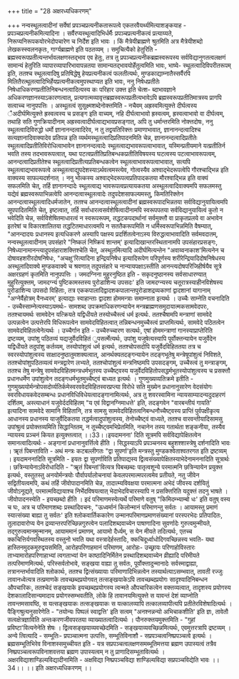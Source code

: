+++
title = "28 अक्षरध्यधिकरणम्"

+++
नन्वस्थूलत्वादीनां सर्वेषां प्रपञ्चप्रत्यनीकतारूपत्वे एकतरवैयर्थ्यमित्याशङ्कयाह - प्रपञ्चप्रत्यनीकमित्यादिना । सर्वैरप्यस्थूत्वादिभिर्धर्मैः प्रपञ्चप्रत्यनीकत्वं प्रत्याय्यते, निरूप्यनिरूपकयोरभेदोपचारेण च निर्देश इति भावः । किं मैत्रेयीब्राह्मणे श्रुतमिति अत्र मैत्रेयीशब्दो लेखकस्स्वलनकृतः, गार्ग्यब्राह्मणे इति पठतव्यम् । समुचित्यैको हेतुरिति - ब्रह्मस्वरूपप्रतीत्यन्तर्भावलक्षणस्तद्भाव एव हेतुः, तत्र तु प्रपञ्चप्रत्यनीकब्रह्मस्वरूपस्य सर्वविद्यानुगतत्वलक्षणं सामान्यं हेतुरिति व्यापारव्यापारिभावापन्नतया सामान्यतद्भावयोर्हेतुत्वमिति भावः, भाष्ये- स्थूलत्वादिविपरीतरूपम् इति, ततश्च स्थूलत्वादिषु प्रतिषिद्धेषु हेयप्रत्यनीकत्वं फलतीत्यर्थः, मुण्डकाद्याम्नातैस्सर्वैरपि मिलितैरत्थूलत्वादिभिर्हेयप्रत्यनीकत्वमुपस्थाप्यत इति भावः, ननु निषेधप्रतीतेः निषेधाधिकरणप्रतीतिनिबन्धनत्वादित्यस्य कः परिहार उक्त्त इति चेत्श- ब्दाभावज्ञाने अधिकरणज्ञानस्याऽकारणत्वात्, प्रत्यगात्मव्यावृत्तब्रह्मस्वरूपप्रतीत्यभावेऽपि ब्रह्मस्वरूपप्रतीतिमात्रस्य प्रागपि सत्वाच्च नानुपपत्तिः । अस्थूलत्वं सुसूक्ष्मशब्देनोक्त्तमिति - नचैवम् अह्रस्वमित्युक्त्ते दीर्घत्वस्य ैअदीर्घमित्युक्त्ते ह्रस्वत्वस्य च प्रसङ्ग इति वाच्यम्, नहि दीर्घत्वाभावो ह्रस्वत्वम्, ह्रस्वत्वाभावो वा दीर्घत्वम्, तथाहि सति गुणक्रियादीनाम् अह्रस्वत्वादीर्घत्वाद्यभावप्रसङ्गात्, अपि तु धर्मान्तरमिति नोक्त्तदोषः, ननु स्थूलत्वादिविरुद्धो धर्मो ज्ञानानन्दत्वादिरेव, न तु तद्वयतिरिक्त्तः प्रमाणाभावात्, ज्ञानानन्दत्वादिश्च सत्यज्ञानादिवाक्यादेव प्रतिपन्न इति व्यर्थमस्थूलत्वादिप्रतिपादनमिति चेन्न, ज्ञानानन्दत्वादिप्रतीतेः स्थूलत्वादिप्रतीतिविरोधित्वाभावेन ज्ञानानन्दत्वादेः स्थूलत्वाद्यभावरूपत्वाभावात्, यस्मिन्प्रतीयमाने यत्प्रतीतिर्न भवति तस्य तदभावरूपत्वात्, यथा पटत्वप्रतीतिप्रतिबन्धकप्रतीतिविषयस्य घटत्वस्य पटत्वाभावरूपत्वम्, आनन्दत्वादिप्रतीतेश्च स्थूलत्वादिप्रतीत्यप्रतिबन्धकत्वेन स्थूलत्वाभावरूपत्वाभावात्, सत्यपि स्थूलत्वाद्यभावरूपत्वे अस्थूलत्वाद्युपदेशस्याऽर्थवत्वमस्त्येव, गोत्वस्यैव अश्वाद्भेदरूपत्वेपि गौरश्चाद्भिन्न इति वाक्यस्य साफल्यदर्शनात् । ननु भोत्कस्य अश्वाद्भेदरूपत्वप्रतिपादकतया मौरश्वाद्भिन्न इति वाक्यं सफलमिति चेत्, तर्हि ज्ञानानन्दादेः स्थूलत्वाद्य भावरूपत्वप्रत्यायकतया अस्थूलत्वादिवाक्यमपि सफलमस्तु यद्येवं ब्रह्मस्वरूपाभिन्नत्वेपि आनन्दत्वास्थूलत्वादेः तदुपदेशसाफल्यमस्तु, किमतिरिक्त्तेन आनन्दत्वास्थूलत्वादिधर्मजातेन, ततश्च आनन्दत्वास्थूलत्वादीनां ब्रह्मस्वरूपादभिन्नतया सर्वविद्यानुयायित्वमपि सूपपादितमिति चेत्, इष्टत्वात्, तर्हि सर्वाधारत्वसर्वशेषित्वादीनामपि स्वरूपपतया सर्वविद्यानुयायित्वं कुतो न भवेदिति चेन्न, सर्वविशेषितमाधारत्वं न स्वरूपरूपम्, तद्धटकपदार्थानां सर्वमुक्त्तौ वा प्राकृतप्रलये वा अभावेन इतरेषां च विकारशालितया तद्धटितमाधारत्वमपि न सततैकरूपमिति न धर्मिस्वरूपाभिन्नमिति वैषम्यात्, "आनन्दादयः प्रधानस्य इत्यधिकरणे अस्यापि पक्षस्य प्रदर्शितत्वेनाऽस्य विरुद्धत्वाभावादिति सर्वमवदातम्, नन्वस्थूलत्वादीनाम् उपसंहारे "निष्कलं निष्क्रियं शान्तम्' इत्यादिाखान्तरस्थितानामपि उपसंहारप्रसङ्गः, निषेध्यानामानन्त्यादुपसंहाराशक्त्तिश्चेति चेत्, अस्थूलमित्यादि अदीर्घमित्यन्तेन "अवाय्वनाकाश'मित्यनेन च दोषावहशरीरदोषनिषेधः, "अचक्षु'रित्यादिना इन्द्रियनिषेध इत्यादिरूपेण परिपूर्णस्य शरीरेन्द्रियादिदोषनिषेधस्य अस्थूलादिवाक्ये मुण्डकवाक्ये च श्रवणात् तदुपसंहारे च नान्यायपक्षाऽस्तीति आनन्त्यदोषपरिजिहीर्षयैव सूत्रे अक्षरग्रहणं कृतमिति नानुपपत्तिः । जमदग्निना मुहुरनुष्ठित इति - सकृदनुष्ठानस्य सर्वसाधारण्यात् मुहुरित्युक्त्तम्, जामदग्न्यं पुष्टिकामस्तस्य पुरोडाशिन्य उपसदः' इति जामदग्न्यस्य चतूरात्रस्याहीनविशेषस्य पुरोडाशिन्य उपसदो विहिताः, तत्र एककपालादिद्वादशकपालान्तपुरोडाशद्रव्यकाणां द्वादशानां यागानाम् "अग्नेर्वैहोत्रम् वैनध्वरम्' इत्याद्याः स्वाहान्ताः द्वादशा होममन्त्राः समाम्नाता इत्यर्थः । उच्चैः साम्नेति वचनादिति - उच्चैस्साम्नेत्यस्याऽयमर्थः- सामशब्द उपक्रमाधिकरणन्यायेन मन्त्रब्राह्मणसमुदायात्मकसामवेदपरः, ततश्चायमर्थः सामवेदेन यत्क्रियते यद्विधीयते तस्योच्चैस्त्वं धर्म इत्यर्थः. ततश्चैषामपि मन्त्राणां सामवेदे उत्पन्नत्वेन उत्पत्तेरपि विधिरूपत्वेन सामवेदविहितत्वात् तन्निबन्धनमुच्चैस्त्वं प्राप्तमित्यर्थः, सामवेदे पठितत्वेन सामवेदविहितत्वेनेत्यर्थः । उच्चैर्गान इति - उच्चैरुच्चारण सत्यर्थः, एषां होममन्त्राणां गानस्याप्राप्तेरिति द्रष्टव्यम्, उपांशु पठितव्यं यद्यजुर्वेदविहितं ुपसर्त्मेत्यर्थः, उपांशु यजुषेत्यस्यापि पूर्वोक्त्तन्यायेन यजुर्वेदेन यद्विधीयते तदुपांशु कर्तव्यम्, तस्योपांशुत्वं धर्म इत्यर्थः, ततश्चोपसदोपि यजुर्वेदविहिततया तत्र च स्वरस्योपांशुत्वस्य साक्षादनुष्ठातुमशक्यत्वात्, आनर्थक्यतदङ्गन्यायेन तदङ्गभूतेषु मन्त्रेषूपांशुत्वं निविशते, ततश्चोपांशुपठितव्यत्वं मन्त्रद्वारेण लभ्यते, ततश्चोपांशुत्वं मन्त्रनिष्ठमपि उपसदङ्गम्, उच्चैस्त्वं तु मन्त्राङ्गम्, ततश्च तेषु मन्त्रेषु सामवेदविहितमन्त्रधर्मभूतस्य उच्चैष्ट्वस्य यजुर्वेदविहितोपसद्धर्मभूतस्योपांशुत्वस्य च प्रसक्त्तौ प्रधानधर्मेण उपांशुत्वेन तदङ्गधर्मभूतमुच्चैष्ट्वं बाध्यत इत्यर्थः । गुणमुख्यव्यतिक्रमे इतीति - गुणमुख्ययोर्मन्त्रोपसदोर्व्यतिर्कमेस्वरववेदविहितस्वरप्रप्त्या विरोधे सति मुख्येन प्रधानानुसारेण वेदसंयोगः स्वरविधायकवेदसम्बन्धः प्रधानविधिविधेयत्वादङ्गानामित्यर्थः, अत्र तु शवरस्वामिना न्यायसाम्यादन्यदुदाहरणं दर्शितम्, अस्त्याधानं यजुवेर्ददविहितम् "य एवं विद्वानग्निमाधत्ते' इति, तदङ्गवेन "वारबन्तीयं गायति' इत्यादिना सामवेदे सामानि विहितानि, तत्र सामसु सामवेदविहितत्वनिबन्धनौच्चैष्ट्वस्य प्राप्तिं पुर्वपक्षीकृत्य आधानस्य प्रधानस्य याजुर्वैदिकतया तद्धर्मत्वादुपांशुत्वस्य, तेनोच्चैष्ट्वं वाध्यते, ततश्च वारवन्तीयादिसामसु उपांश्रुत्वं प्रयोक्त्तव्यमिति सिद्धान्तितम्, न तूच्चैष्ट्वमभिप्रेतमिति, नचानेन तस्य गतार्थता शङ्कनीया, तस्यैव न्यायस्य प्रञ्चनं कियत इत्युक्त्तत्वात् ।।33।।इयदामनना' दिति सूत्रमपि सर्वविद्यापेक्षितत्वेन समानत्वादित्यर्थः - अङ्गानां प्रधानानुवर्त्तित्वे हीति । सिद्धस्याऽपि प्रपञ्चनस्य बहुशश्शास्त्रेषु दर्शनादिति भावः । ॠतं पिबन्ताविति - अथं मन्त्रः कटबल्लीगतः "द्वा सुपर्णा'इति मन्त्रस्तु मुण्डकश्वेताश्वतरगत इति द्रष्टव्यम् । इयदामननादिति सूत्रमिति - इयतः द्वा सुपर्णाविति प्रतिपाद्यस्य द्वित्वसंख्यापेक्षितस्याभेदेनामननादिति सूत्रार्थः । छत्रिन्यायेनाऽविरोधादिति - "ॠतं पिबन्तां'वित्यत्र पिबच्छब्दः पातृत्वशून्ये परमात्मनि छत्रिन्यायेन प्रयुक्त्त इत्यर्थः, वस्तुतस्तु अनयोर्मन्त्रयोः पौर्वापर्यालोचनायां केवलपरमात्मपरत्वमेव प्रतीयते, नतु जीवेन सद्वितीयत्वमपि, कथं तर्हि जीवोपादानमिति चेन्न, तादात्म्यविवक्षया परमात्मना अभेदं जीवस्य दर्शयितुं जीवोऽनूद्यते, परमात्मविद्यायाश्च निर्भेदविषयत्वात् भेदाभेदविचारस्यापि न प्रसक्त्तिरिति यदुक्त्तं तदनु भाषते । जीवोपादनस्येति - इयच्छब्दो हीति । इदं परिमाणमस्येत्यर्थे परिमाणे वतुष् "किमिदम्भ्याम्बो धः' इति वतुष् वस्य च घः, अत्र च परिमाणशब्दः प्रस्थादिवचनः, "ऊध्वर्मानं किलोन्मानं परिमाणन्तु सर्वतः । आयामस्तु प्रमाणं स्यात्संख्या बाह्या तु सर्वतः' इति श्लोकवार्तिककारेण उन्मानपरिमाणप्रमाणसंख्यानां परस्परभेदः प्रतिपादितः, तुलादावारोप्य येन द्रव्यान्तरपरिच्छिन्नगुरुत्वेन पलादिशब्दवाच्येन पाषाणादिना सुवर्णादेः गुरुत्वमुन्मीयते, तद्गुरुत्वमानमुन्मानम्, आयाममानं प्रमाणम्, आयामो दैर्ध्यम्, स येन मीयते तदित्यर्थः, एतच्च क्कचित्तिर्यगवस्थितस्य वस्तुनो भवति यथा वस्त्रादेर्हस्तादिः, क्कचिदूर्ध्वाधोदिगवच्छिन्नस्य भवति- यथा हास्तिनमुदकमूरुद्वयसमिति, आरोहपरिणाहमानं परिमाणम्, आरोहः- उच्छ्रायः परिणाहोविस्तारः ताभ्यामारोहपरिणाहाभ्यां त्वगताभ्यां येन काष्ठादिनिर्मितेन प्रस्थादिशब्दवाच्येन व्रीह्यादि परिमीयते तत्परिमाणमित्यर्थः, परिस्सर्वतोभावे, सङ्खया वाह्या तु सर्वतः, पूर्वोक्त्तादुन्मानादेः सर्वस्माद्वाह्या, तत्रानन्तर्भावादिति श्लोकार्थः, ततश्च द्वित्संख्यायाः परिमाणादिभिन्नत्वेन तस्यार्थत्याऽसम्भवात्, तावती रज्जुः तावानध्वेत्यत्र तत्प्रमाणके तावच्छब्दप्रयोगवत् तत्सङ्खयाकेऽपि तावच्छब्दप्रयोगः सादृश्यादिनिबन्धन औपचारिकः, ततश्चेदं सङ्खयाके इयच्छब्दप्रयोगस्य त्वन्मते औपचारिकत्वेन वक्त्तव्यत्वात्, तादृशस्य प्रयोगस्य देशकालादिसान्यमादाय प्रयोगस्सम्भवतीति, लोके हि तावानयमित्युक्त्ते स यावन्तं देशं व्याप्नोति तावन्तमसावष्ठि, स यत्सङ्खयाकः तत्सङ्खयाकः स यत्कालव्यापि तत्कालव्यापीत्यपि प्रतीतेरविशेषादित्यर्थः । पैङ्गिश्रुत्यनुसारेणेति - "तयोन्यः पिष्पलं स्वाद्वत्ति' इति सत्वम् "अनश्नन्नन्यो अभिचाकशीति' इति ज्ञः, तावेतौ सत्वक्षेत्रज्ञाविति अन्तःकरणजीवपरतया व्याख्यातत्वादित्यर्थः । पौनरुक्त्तयमुक्त्तमिति - "गुहां प्रविष्टा'वित्यनेनेति शेषः । द्वित्वसङ्खयाव्यवच्छेदमिति - सङ्खयाव्यवच्छिन्नमित्यर्थः, एवमुत्तरत्रापि द्रष्टव्यम् । अन्ये त्वित्यादि - सम्भूतिः- प्रपञ्चात्मना उत्पत्तिः, सम्भूतिविनाशौ - सप्रपञ्चत्वनिष्प्रपञ्चत्वे इत्यर्थः । ब्रह्मसम्भूतिभिरेव विनाशस्समुच्चीयत इति - यत्र सप्रपञ्चत्वलक्षणसमब्भूतिमत्तया ब्रह्मण उपास्यत्वं तत्रैव निष्प्रपञ्चत्वरूपविनाशवत्तया ब्रह्मण उपास्यत्वम् न तु प्राणादिसम्भूतावित्यर्थः । अक्षरविद्याशाण्डिल्यविद्यादीनामिति - अक्षविद्या निष्प्रपञ्चविद्या शाण्डिल्यविद्या सप्रपञ्चविद्येति भावः ।।34।। ।। इति अक्षरध्यधिकरणम् ।।